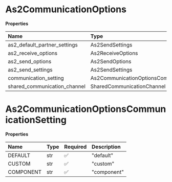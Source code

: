 # As2CommunicationOptions

**Properties**

| Name                         | Type                                        | Required | Description |
| :--------------------------- | :------------------------------------------ | :------- | :---------- |
| as2_default_partner_settings | As2SendSettings                             | ❌       |             |
| as2_receive_options          | As2ReceiveOptions                           | ❌       |             |
| as2_send_options             | As2SendOptions                              | ❌       |             |
| as2_send_settings            | As2SendSettings                             | ❌       |             |
| communication_setting        | As2CommunicationOptionsCommunicationSetting | ❌       |             |
| shared_communication_channel | SharedCommunicationChannel                  | ❌       |             |

# As2CommunicationOptionsCommunicationSetting

**Properties**

| Name      | Type | Required | Description |
| :-------- | :--- | :------- | :---------- |
| DEFAULT   | str  | ✅       | "default"   |
| CUSTOM    | str  | ✅       | "custom"    |
| COMPONENT | str  | ✅       | "component" |

